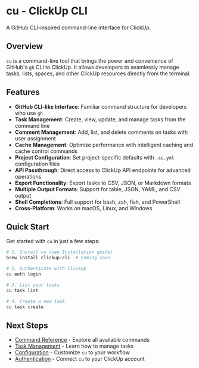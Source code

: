 # cu - ClickUp CLI

A GitHub CLI-inspired command-line interface for ClickUp.

## Overview

`cu` is a command-line tool that brings the power and convenience of GitHub's `gh` CLI to ClickUp. It allows developers to seamlessly manage tasks, lists, spaces, and other ClickUp resources directly from the terminal.

## Features

- **GitHub CLI-like Interface**: Familiar command structure for developers who use `gh`
- **Task Management**: Create, view, update, and manage tasks from the command line
- **Comment Management**: Add, list, and delete comments on tasks with user assignment
- **Cache Management**: Optimize performance with intelligent caching and cache control commands
- **Project Configuration**: Set project-specific defaults with `.cu.yml` configuration files
- **API Passthrough**: Direct access to ClickUp API endpoints for advanced operations
- **Export Functionality**: Export tasks to CSV, JSON, or Markdown formats
- **Multiple Output Formats**: Support for table, JSON, YAML, and CSV output
- **Shell Completions**: Full support for bash, zsh, fish, and PowerShell
- **Cross-Platform**: Works on macOS, Linux, and Windows

## Quick Start

Get started with `cu` in just a few steps:

```bash
# 1. Install cu (see Installation guide)
brew install clickup-cli  # Coming soon

# 2. Authenticate with ClickUp
cu auth login

# 3. List your tasks
cu task list

# 4. Create a new task
cu task create
```

## Next Steps

- [Command Reference](commands/cu.md) - Explore all available commands
- [Task Management](commands/cu_task.md) - Learn how to manage tasks
- [Configuration](commands/cu_config.md) - Customize `cu` to your workflow
- [Authentication](commands/cu_auth.md) - Connect `cu` to your ClickUp account